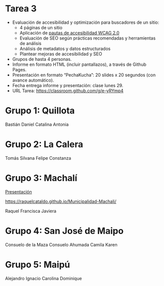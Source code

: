 # Tarea 3

* Evaluación de accesibilidad y optimización para buscadores de un sitio:
    + 4 páginas de un sitio
    + Aplicación de [pautas de accesibilidad WCAG 2.0](http://www.sidar.org/traducciones/wcag20/es/)
    + Evaluación de SEO según prácticas recomendadas y herramientas de análisis
    + Análisis de metadatos y datos estructurados
    + Plantear mejoras de accesibilidad y SEO
* Grupos de hasta 4 personas.
* Informe en formato HTML (incluir pantallazos), a través de Github Pages.
* Presentación en formato “PechaKucha”: 20 slides x 20 segundos (con avance automático).
* Fecha entrega informe y presentación: clase lunes 29.
* URL Tarea: https://classroom.github.com/g/e-yRYmp4

# Grupo 1: Quillota
Bastián
Daniel
Catalina
Antonia

# Grupo 2: La Calera
Tomás
Silvana
Felipe
Constanza

# Grupo 3: Machalí
[Presentación](https://docs.google.com/presentation/d/e/2PACX-1vTridF9KrqMALFoX4-TdDZCZwrDErjk-viPpQDS8kMpEI4LwAt24grvOeU_xpZqkdhvGSxArrQf4LTe/pub?start=false&loop=false&delayms=3000)

https://raquelcataldo.github.io/Municipalidad-Machali/

Raquel
Francisca
Javiera

# Grupo 4: San José de Maipo
Consuelo de la Maza
Consuelo Ahumada
Camila
Karen

# Grupo 5: Maipú
Alejandro
Ignacio
Carolina
Dominique

